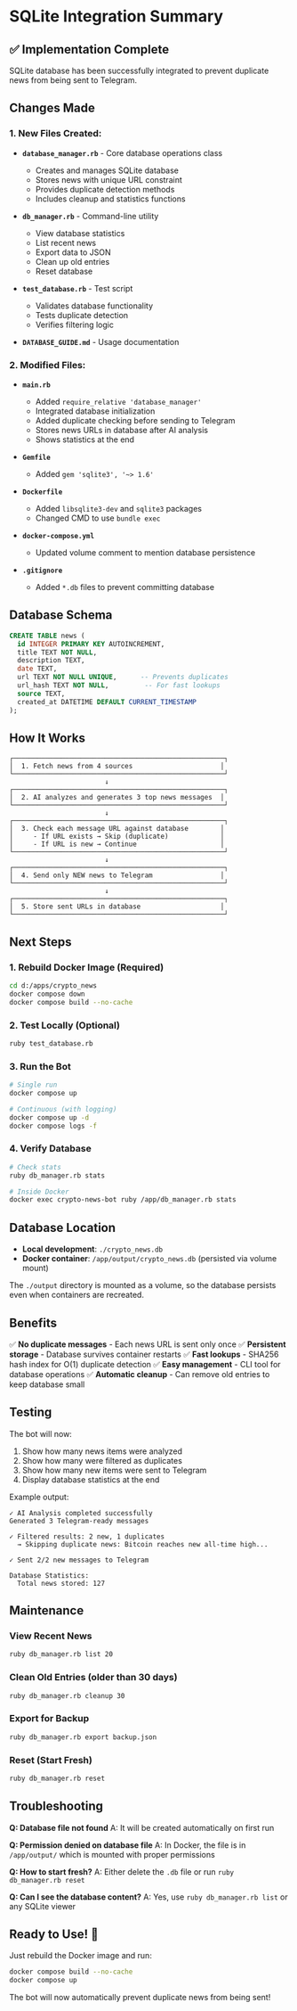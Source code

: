# SQLite Integration Summary

## ✅ Implementation Complete

SQLite database has been successfully integrated to prevent duplicate news from being sent to Telegram.

## Changes Made

### 1. New Files Created:

- **`database_manager.rb`** - Core database operations class

  - Creates and manages SQLite database
  - Stores news with unique URL constraint
  - Provides duplicate detection methods
  - Includes cleanup and statistics functions

- **`db_manager.rb`** - Command-line utility

  - View database statistics
  - List recent news
  - Export data to JSON
  - Clean up old entries
  - Reset database

- **`test_database.rb`** - Test script

  - Validates database functionality
  - Tests duplicate detection
  - Verifies filtering logic

- **`DATABASE_GUIDE.md`** - Usage documentation

### 2. Modified Files:

- **`main.rb`**

  - Added `require_relative 'database_manager'`
  - Integrated database initialization
  - Added duplicate checking before sending to Telegram
  - Stores news URLs in database after AI analysis
  - Shows statistics at the end

- **`Gemfile`**

  - Added `gem 'sqlite3', '~> 1.6'`

- **`Dockerfile`**

  - Added `libsqlite3-dev` and `sqlite3` packages
  - Changed CMD to use `bundle exec`

- **`docker-compose.yml`**

  - Updated volume comment to mention database persistence

- **`.gitignore`**
  - Added `*.db` files to prevent committing database

## Database Schema

```sql
CREATE TABLE news (
  id INTEGER PRIMARY KEY AUTOINCREMENT,
  title TEXT NOT NULL,
  description TEXT,
  date TEXT,
  url TEXT NOT NULL UNIQUE,      -- Prevents duplicates
  url_hash TEXT NOT NULL,         -- For fast lookups
  source TEXT,
  created_at DATETIME DEFAULT CURRENT_TIMESTAMP
);
```

## How It Works

```
┌─────────────────────────────────────────────────────┐
│  1. Fetch news from 4 sources                      │
└─────────────────────────────────────────────────────┘
                        ↓
┌─────────────────────────────────────────────────────┐
│  2. AI analyzes and generates 3 top news messages  │
└─────────────────────────────────────────────────────┘
                        ↓
┌─────────────────────────────────────────────────────┐
│  3. Check each message URL against database        │
│     - If URL exists → Skip (duplicate)             │
│     - If URL is new → Continue                     │
└─────────────────────────────────────────────────────┘
                        ↓
┌─────────────────────────────────────────────────────┐
│  4. Send only NEW news to Telegram                 │
└─────────────────────────────────────────────────────┘
                        ↓
┌─────────────────────────────────────────────────────┐
│  5. Store sent URLs in database                    │
└─────────────────────────────────────────────────────┘
```

## Next Steps

### 1. Rebuild Docker Image (Required)

```bash
cd d:/apps/crypto_news
docker compose down
docker compose build --no-cache
```

### 2. Test Locally (Optional)

```bash
ruby test_database.rb
```

### 3. Run the Bot

```bash
# Single run
docker compose up

# Continuous (with logging)
docker compose up -d
docker compose logs -f
```

### 4. Verify Database

```bash
# Check stats
ruby db_manager.rb stats

# Inside Docker
docker exec crypto-news-bot ruby /app/db_manager.rb stats
```

## Database Location

- **Local development**: `./crypto_news.db`
- **Docker container**: `/app/output/crypto_news.db` (persisted via volume mount)

The `./output` directory is mounted as a volume, so the database persists even when containers are recreated.

## Benefits

✅ **No duplicate messages** - Each news URL is sent only once
✅ **Persistent storage** - Database survives container restarts
✅ **Fast lookups** - SHA256 hash index for O(1) duplicate detection
✅ **Easy management** - CLI tool for database operations
✅ **Automatic cleanup** - Can remove old entries to keep database small

## Testing

The bot will now:

1. Show how many news items were analyzed
2. Show how many were filtered as duplicates
3. Show how many new items were sent to Telegram
4. Display database statistics at the end

Example output:

```
✓ AI Analysis completed successfully
Generated 3 Telegram-ready messages

✓ Filtered results: 2 new, 1 duplicates
  → Skipping duplicate news: Bitcoin reaches new all-time high...

✓ Sent 2/2 new messages to Telegram

Database Statistics:
  Total news stored: 127
```

## Maintenance

### View Recent News

```bash
ruby db_manager.rb list 20
```

### Clean Old Entries (older than 30 days)

```bash
ruby db_manager.rb cleanup 30
```

### Export for Backup

```bash
ruby db_manager.rb export backup.json
```

### Reset (Start Fresh)

```bash
ruby db_manager.rb reset
```

## Troubleshooting

**Q: Database file not found**
A: It will be created automatically on first run

**Q: Permission denied on database file**
A: In Docker, the file is in `/app/output/` which is mounted with proper permissions

**Q: How to start fresh?**
A: Either delete the `.db` file or run `ruby db_manager.rb reset`

**Q: Can I see the database content?**
A: Yes, use `ruby db_manager.rb list` or any SQLite viewer

## Ready to Use! 🚀

Just rebuild the Docker image and run:

```bash
docker compose build --no-cache
docker compose up
```

The bot will now automatically prevent duplicate news from being sent!
